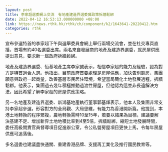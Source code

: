```yaml
---
layout: post
title: 李家超選委網上交流　有地產建造界選委冀政策拆牆鬆綁
date: 2022-04-12 16:53:13.000000000 +08:00
link: https://news.rthk.hk/rthk/ch/component/k2/1643641-20220412.htm
categories: rthk
---
```


宣布參選特首的李家超下午與選舉委員會網上舉行兩場交流會，並在社交專頁直播，首場有約40名選委出席。兩名來自發展商的地產及建造界選委，就房屋供應提出意見，要求新一屆政府拆牆鬆綁。

地產及建造界選委、恒基地產主席李家誠表示，相信李家超的能力及經驗，認為對方是特首適合人選。他指出，目前政府首要處理是房屋供應，加快告別劏房，集團願意與政府一起商量，改善基層市民居住環境，希望當局簡化土地發展過程，拆牆鬆綁。他表示，集團過去幾年積極推動過渡性房屋，但他認為這並非長遠解決方法，因此希望了解李家超的房屋供應策略。

另一名地產及建造界選委、新鴻基地產執行董事郭基煇表示，他本人及集團非常支持李家超參選，形容對方的全局觀、大局思維，有能力為香港開新篇。他提到，本港土地轉換的程序繁複，農地轉換需時10至15年，若要以結果為目標，建議要解決基建不足、增加新界土地地積比率到4至5倍，拆牆鬆綁，縮短土地發展時間，委任高級問責官員督導項目促進辦公室，令公私營房屋項目更快上馬，令每年房屋供應可追落後。

多名選委也建議盡快通關、重建香港品牌、支援再工業化及推行國民教育等。
